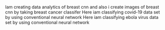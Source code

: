 Iam creating data analytics of breast cnn and also i create images of breast cnn by taking breast cancer classifer 
Here iam classifying covid-19 data set by using conventional neural network 
Here iam classifying ebola virus data set by using conventional neural network
